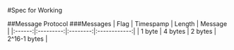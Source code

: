#Spec for Working



##Message Protocol 
###Messages
|  Flag  | Timespamp |  Length  |    Message   |
|:------:|:---------:|:--------:|:------------:|
| 1 byte |  4 bytes  |  2 bytes | 2^16-1 bytes |

